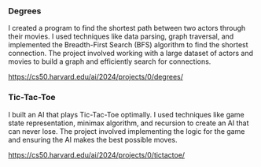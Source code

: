 ### Degrees
I created a program to find the shortest path between two actors through their movies. I used techniques like data parsing, graph traversal, and implemented the Breadth-First Search (BFS) algorithm to find the shortest connection. The project involved working with a large dataset of actors and movies to build a graph and efficiently search for connections.

https://cs50.harvard.edu/ai/2024/projects/0/degrees/

### Tic-Tac-Toe
I built an AI that plays Tic-Tac-Toe optimally. I used techniques like game state representation, minimax algorithm, and recursion to create an AI that can never lose. The project involved implementing the logic for the game and ensuring the AI makes the best possible moves.

https://cs50.harvard.edu/ai/2024/projects/0/tictactoe/
